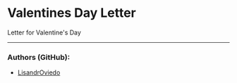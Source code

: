 # Valentines Day Letter

Letter for Valentine's Day

---

### Authors (GitHub):

- [LisandrOviedo](https://github.com/LisandrOviedo)

